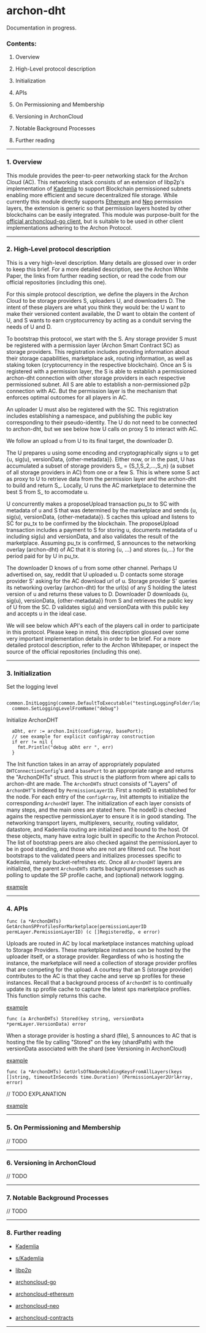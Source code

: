 # archon-dht

Documentation in progress.

### Contents:

  1. Overview

  2. High-Level protocol description

  3. Initialization

  4. APIs

  5. On Permissioning and Membership 

  6. Versioning in ArchonCloud 
  
  7. Notable Background Processes 

  8. Further reading 

--------------------------------------------------------------------


### 1. Overview

This module provides the peer-to-peer networking stack for the Archon Cloud (AC). This networking stack consists of an extension of libp2p's implementation of [Kademlia](http://www.scs.stanford.edu/~dm/home/papers/kpos.pdf) to support Blockchain permissioned subnets enabling more efficient and secure decentralized file storage. While currently this module directly supports [Ethereum](https://github.com/archoncloud/archoncloud-ethereum) and [Neo](https://github.com/archoncloud/archoncloud-go/blockchainAPI/neo) permission layers, the extension is generic so that permission layers hosted by other blockchains can be easily integrated. This module was purpose-built for the [official archoncloud-go client](https://github.com/archoncloud/archoncloud-go), but is suitable to be used in other client implementations adhering to the Archon Protocol.

--------------------------------------------------------------------

### 2. High-Level protocol description

This is a very high-level description. Many details are glossed over in order to keep this brief. For a more detailed description, see the Archon White Paper, the links from further reading section, or read the code from our official repositories (including this one).

For this simple protocol description, we define the players in the Archon Cloud to be storage providers S, uploaders U, and downloaders D. The intent of these players are what you think they would be: the U want to make their versioned content available, the D want to obtain the content of U, and S wants to earn cryptocurrency by acting as a conduit serving the needs of U and D.

To bootstrap this protocol, we start with the S. Any storage provider S must be registered with a permission layer (Archon Smart Contract SC) as storage providers. This registration includes providing information about their storage capabilities, marketplace ask, routing information, as well as staking token (cryptocurrency in the respective blockchain). Once an S is registered with a permission layer, the S is able to establish a permissioned archon-dht connection with other storage providers in each respective permissioned subnet. All S are able to establish a non-permissioned p2p connection with AC. But the permission layer is the mechanism that enforces optimal outcomes for all players in AC. 

An uploader U must also be registered with the SC. This registration includes establishing a namespace, and publishing the public key corresponding to their pseudo-identity. The U do not need to be connected to archon-dht, but we see below how U calls on proxy S to interact with AC.

We follow an upload u from U to its final target, the downloader D.

The U prepares u using some encoding and cryptographically signs u to get {u, sig(u), versionData, {other-metadata}}. Either now, or in the past, U has accumulated a subset of storage providers S_ = {S_1,S_2,...,S_n} (a subset of all storage providers in AC) from one or a few S. This is where some S act as proxy to U to retrieve data from the permission layer and the archon-dht to build and return S_. Locally, U runs the AC marketplace to determine the best S from S_ to accomodate u.

U concurrently makes a proposeUpload transaction pu_tx to SC with metadata of u and S that was determined by the marketplace and sends {u, sig(u), versionData, {other-metadata}}. S caches this upload and listens to SC for pu_tx to be confirmed by the blockchain. The proposeUpload transaction includes a payment to S for storing u, documents metadata of u including sig(u) and versionData, and also validates the result of the marketplace. Assuming pu_tx is confirmed, S announces to the networking overlay (archon-dht) of AC that it is storing {u, ...} and stores {u,...} for the period paid for by U in pu_tx. 

The downloader D knows of u from some other channel. Perhaps U advertised on, say, reddit that U uploaded u. D contacts some storage provider S' asking for the AC download url of u. Storage provider S' queries its networking overlay (archon-dht) for the url(s) of any S holding the latest version of u and returns these values to D. Downloader D downloads {u, sig(u), versionData, {other-metadata}} from S and retrieves the public key of U from the SC. D validates sig(u) and versionData with this public key and accepts u in the ideal case.

We will see below which API's each of the players call in order to participate in this protocol. Please keep in mind, this description glossed over some very important implementation details in order to be brief. For a more detailed protocol description, refer to the Archon Whitepaper, or inspect the source of the official repositories (including this one).


--------------------------------------------------------------------

### 3. Initialization

Set the logging level

```
  common.InitLogging(common.DefaultToExecutable("testingLoggingFolder/logging.log"))
  common.SetLoggingLevelFromName("debug")
```

Initialize ArchonDHT 

```
  aDht, err := archon.Init(configArray, basePort);
  // see example for explicit configArray construction
  if err != nil {
    fmt.Println("debug aDht err ", err)
  }
```

The Init function takes in an array of appropriately populated `DHTConnectionConfig`'s and a `basePort` to an appropriate range and returns the "ArchonDHTs" struct. This struct is the platform from where api calls to archon-dht are made. The `ArchonDHTs` struct consists of "Layers" of `ArchonDHT`'s indexed by `PermissionLayerID`. First a nodeID is established for the node. For each entry of the `configArray`, Init attempts to initialize the corresponding `ArchonDHT` layer. The initialization of each layer consists of many steps, and the main ones are stated here. The nodeID is checked agains the respective permissionLayer to ensure it is in good standing. The networking transport layers, multiplexers, security, routing validator, datastore, and Kademlia routing are initialized and bound to the host. Of these objects, many have extra logic built in specific to the Archon Protocol. The list of bootstrap peers are also checked against the permissionLayer to be in good standing, and those who are not are filtered out. The host bootstraps to the validated peers and initializes processes specific to Kademlia, namely bucket-refreshes etc. Once all `ArchonDHT` layers are initialized, the parent `ArchonDHTs` starts background processes such as polling to update the SP profile cache, and (optional) network logging.

[example](https://github.com/archoncloud/archon-dht/blob/master/examples/initialize.md)

--------------------------------------------------------------------

### 4. APIs 

`func (a *ArchonDHTs) GetArchonSPProfilesForMarketplace(permissionLayerID permLayer.PermissionLayerID) (c []RegisteredSp, e error)`

Uploads are routed in AC by local marketplace instances matching upload to Storage Providers. These marketplace instances can be hosted by the uploader itself, or a storage provider. Regardless of who is hosting the instance, the marketplace will need a collection of storage provider profiles that are competing for the upload. A courtesy that an S (storage provider) contributes to the AC is that they cache and serve sp profiles for these instances. Recall that a background process of `ArchonDHT` is to continually update its sp profile cache to capture the latest sps marketplace profiles. This function simply returns this cache.

[example](https://github.com/archoncloud/archon-dht/blob/master/examples/get_archonsps_for_m.md)

`func (a ArchonDHTs) Stored(key string, versionData *permLayer.VersionData) error`

When a storage provider is hosting a shard (file), S announces to AC that is hosting the file by calling "Stored" on the key (shardPath) with the versionData associated with the shard (see Versioning in ArchonCloud)

[example](https://github.com/archoncloud/archon-dht/blob/master/examples/stored.md)

`func (a *ArchonDHTs) GetUrlsOfNodesHoldingKeysFromAllLayers(keys []string, timeoutInSeconds time.Duration) (PermissionLayer2UrlArray, error)`

// TODO EXPLANATION

[example](https://github.com/archoncloud/archon-dht/blob/master/examples/geturls_ofnodes_holding.md)

--------------------------------------------------------------------

### 5. On Permissioning and Membership 

// TODO

--------------------------------------------------------------------

### 6. Versioning in ArchonCloud 

// TODO

--------------------------------------------------------------------

### 7. Notable Background Processes

// TODO

--------------------------------------------------------------------

### 8. Further reading 

 - [Kademlia](http://www.scs.stanford.edu/~dm/home/papers/kpos.pdf)

 - [s/Kademlia](https://www.researchgate.net/publication/4319659_SKademlia_A_practicable_approach_towards_secure_key-based_routing)

 - [libp2p](https://github.com/libp2p/go-libp2p)

 - [archoncloud-go](https://github.com/archoncloud/archoncloud-go)

 - [archoncloud-ethereum](https://github.com/archoncloud/archoncloud-ethereum)

 - [archoncloud-neo](https://github.com/archoncloud/archoncloud-go/tree/master/blockchainAPI/neo)

 - [archoncloud-contracts](https://github.com/archoncloud/archoncloud-contracts)


--------------------------------------------------------------------

